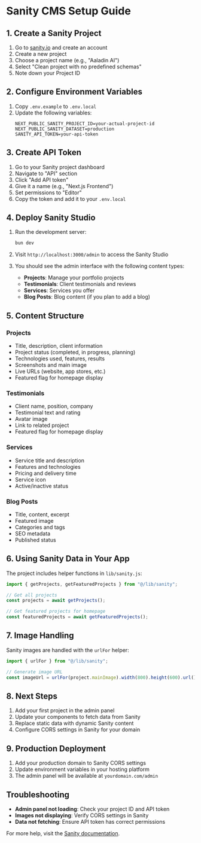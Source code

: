 # Sanity CMS Setup Guide

## 1. Create a Sanity Project

1. Go to [sanity.io](https://sanity.io/) and create an account
2. Create a new project
3. Choose a project name (e.g., "Aaladin AI")
4. Select "Clean project with no predefined schemas"
5. Note down your Project ID

## 2. Configure Environment Variables

1. Copy `.env.example` to `.env.local`
2. Update the following variables:
   ```
   NEXT_PUBLIC_SANITY_PROJECT_ID=your-actual-project-id
   NEXT_PUBLIC_SANITY_DATASET=production
   SANITY_API_TOKEN=your-api-token
   ```

## 3. Create API Token

1. Go to your Sanity project dashboard
2. Navigate to "API" section
3. Click "Add API token"
4. Give it a name (e.g., "Next.js Frontend")
5. Set permissions to "Editor"
6. Copy the token and add it to your `.env.local`

## 4. Deploy Sanity Studio

1. Run the development server:

   ```bash
   bun dev
   ```

2. Visit `http://localhost:3000/admin` to access the Sanity Studio

3. You should see the admin interface with the following content types:
   - **Projects**: Manage your portfolio projects
   - **Testimonials**: Client testimonials and reviews
   - **Services**: Services you offer
   - **Blog Posts**: Blog content (if you plan to add a blog)

## 5. Content Structure

### Projects

- Title, description, client information
- Project status (completed, in progress, planning)
- Technologies used, features, results
- Screenshots and main image
- Live URLs (website, app stores, etc.)
- Featured flag for homepage display

### Testimonials

- Client name, position, company
- Testimonial text and rating
- Avatar image
- Link to related project
- Featured flag for homepage display

### Services

- Service title and description
- Features and technologies
- Pricing and delivery time
- Service icon
- Active/inactive status

### Blog Posts

- Title, content, excerpt
- Featured image
- Categories and tags
- SEO metadata
- Published status

## 6. Using Sanity Data in Your App

The project includes helper functions in `lib/sanity.js`:

```javascript
import { getProjects, getFeaturedProjects } from "@/lib/sanity";

// Get all projects
const projects = await getProjects();

// Get featured projects for homepage
const featuredProjects = await getFeaturedProjects();
```

## 7. Image Handling

Sanity images are handled with the `urlFor` helper:

```javascript
import { urlFor } from "@/lib/sanity";

// Generate image URL
const imageUrl = urlFor(project.mainImage).width(800).height(600).url();
```

## 8. Next Steps

1. Add your first project in the admin panel
2. Update your components to fetch data from Sanity
3. Replace static data with dynamic Sanity content
4. Configure CORS settings in Sanity for your domain

## 9. Production Deployment

1. Add your production domain to Sanity CORS settings
2. Update environment variables in your hosting platform
3. The admin panel will be available at `yourdomain.com/admin`

## Troubleshooting

- **Admin panel not loading**: Check your project ID and API token
- **Images not displaying**: Verify CORS settings in Sanity
- **Data not fetching**: Ensure API token has correct permissions

For more help, visit the [Sanity documentation](https://www.sanity.io/docs).
